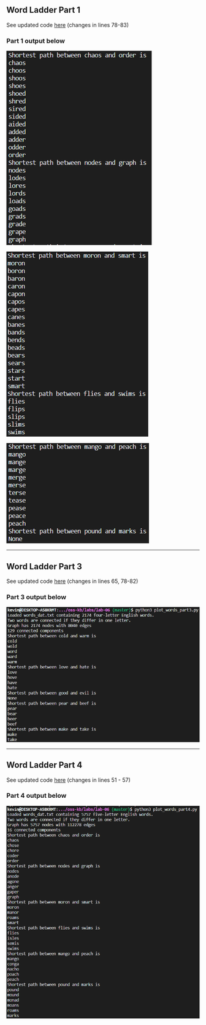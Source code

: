 ## Word Ladder Part 1

See updated code [here](plot_words_part1.py) (changes in lines 78-83)

### Part 1 output below

![part1_1_output](images/part1_1.png)

![part1_2_output](images/part1_2.png)

![part1_3_output](images/part1_3.png)

---

## Word Ladder Part 3

See updated code [here](plot_words_part3.py) (changes in lines 65, 78-82)

### Part 3 output below

![part3_output](images/part_3.png)

---

## Word Ladder Part 4

See updated code [here](plot_words_part4.py) (changes in lines 51 - 57)

### Part 4 output below

![part4_output](images/part_4.png)
